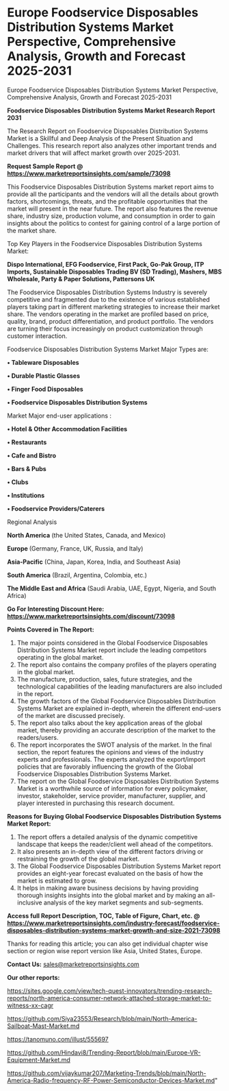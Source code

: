 # Europe Foodservice Disposables Distribution Systems Market Perspective, Comprehensive Analysis, Growth and Forecast 2025-2031
Europe Foodservice Disposables Distribution Systems Market Perspective, Comprehensive Analysis, Growth and Forecast 2025-2031

<strong>Foodservice Disposables Distribution Systems Market Research Report 2031</strong>

The Research Report on Foodservice Disposables Distribution Systems Market is a Skillful and Deep Analysis of the Present Situation and Challenges. This research report also analyzes other important trends and market drivers that will affect market growth over 2025-2031.

<strong>Request Sample Report @ <a href=https://www.marketreportsinsights.com/sample/73098>https://www.marketreportsinsights.com/sample/73098</a></strong>

This Foodservice Disposables Distribution Systems market report aims to provide all the participants and the vendors will all the details about growth factors, shortcomings, threats, and the profitable opportunities that the market will present in the near future. The report also features the revenue share, industry size, production volume, and consumption in order to gain insights about the politics to contest for gaining control of a large portion of the market share.

Top Key Players in the Foodservice Disposables Distribution Systems Market:

<strong>Dispo International, EFG Foodservice, First Pack, Go-Pak Group, ITP Imports, Sustainable Disposables Trading BV (SD Trading), Mashers, MBS Wholesale, Party & Paper Solutions, Pattersons UK</strong>

The Foodservice Disposables Distribution Systems Industry is severely competitive and fragmented due to the existence of various established players taking part in different marketing strategies to increase their market share. The vendors operating in the market are profiled based on price, quality, brand, product differentiation, and product portfolio. The vendors are turning their focus increasingly on product customization through customer interaction.

Foodservice Disposables Distribution Systems Market Major Types are:

<strong>• Tableware Disposables

• Durable Plastic Glasses

• Finger Food Disposables

• Foodservice Disposables Distribution Systems</strong>

Market Major end-user applications :

<strong>• Hotel & Other Accommodation Facilities

• Restaurants

• Cafe and Bistro

• Bars & Pubs

• Clubs

• Institutions

• Foodservice Providers/Caterers</strong>

Regional Analysis

</u><strong><b>North America</b></strong> (the United States, Canada, and Mexico)

<strong><b>Europe </b></strong>(Germany, France, UK, Russia, and Italy)

<strong><b>Asia-Pacific</b></strong> (China, Japan, Korea, India, and Southeast Asia)

<strong><b>South America</b></strong> (Brazil, Argentina, Colombia, etc.)

<strong><b>The Middle East and Africa</b></strong> (Saudi Arabia, UAE, Egypt, Nigeria, and South Africa)

<strong>Go For Interesting Discount Here: <a href=https://www.marketreportsinsights.com/discount/73098>https://www.marketreportsinsights.com/discount/73098</a></strong>

<strong>Points Covered in The Report:</strong>
<ol>
  <li>The major points considered in the Global Foodservice Disposables Distribution Systems Market report include the leading competitors operating in the global market.</li>
  <li>The report also contains the company profiles of the players operating in the global market.</li>
  <li>The manufacture, production, sales, future strategies, and the technological capabilities of the leading manufacturers are also included in the report.</li>
  <li>The growth factors of the Global Foodservice Disposables Distribution Systems Market are explained in-depth, wherein the different end-users of the market are discussed precisely.</li>
  <li>The report also talks about the key application areas of the global market, thereby providing an accurate description of the market to the readers/users.</li>
  <li>The report incorporates the SWOT analysis of the market. In the final section, the report features the opinions and views of the industry experts and professionals. The experts analyzed the export/import policies that are favorably influencing the growth of the Global Foodservice Disposables Distribution Systems Market.</li>
  <li>The report on the Global Foodservice Disposables Distribution Systems Market is a worthwhile source of information for every policymaker, investor, stakeholder, service provider, manufacturer, supplier, and player interested in purchasing this research document.</li>
</ol>
<strong>Reasons for Buying Global Foodservice Disposables Distribution Systems Market Report:</strong>

<ol>
  <li>The report offers a detailed analysis of the dynamic competitive landscape that keeps the reader/client well ahead of the competitors.</li>
  <li>It also presents an in-depth view of the different factors driving or restraining the growth of the global market.</li>
  <li>The Global Foodservice Disposables Distribution Systems Market report provides an eight-year forecast evaluated on the basis of how the market is estimated to grow.</li>
  <li>It helps in making aware business decisions by having providing thorough insights insights into the global market and by making an all-inclusive analysis of the key market segments and sub-segments.</li>
</ol>
<strong>Access full Report Description, TOC, Table of Figure, Chart, etc. @ <a href=https://www.marketreportsinsights.com/industry-forecast/foodservice-disposables-distribution-systems-market-growth-and-size-2021-73098>https://www.marketreportsinsights.com/industry-forecast/foodservice-disposables-distribution-systems-market-growth-and-size-2021-73098</a></strong>


Thanks for reading this article; you can also get individual chapter wise section or region wise report version like Asia, United States, Europe.

<strong>Contact Us:</strong>
sales@marketreportsinsights.com

<strong>Our other reports:</strong>

<a href=https://sites.google.com/view/tech-quest-innovators/trending-research-reports/north-america-consumer-network-attached-storage-market-to-witness-xx-cagr>https://sites.google.com/view/tech-quest-innovators/trending-research-reports/north-america-consumer-network-attached-storage-market-to-witness-xx-cagr</a>

<a href=https://github.com/Siya23553/Research/blob/main/North-America-Sailboat-Mast-Market.md>https://github.com/Siya23553/Research/blob/main/North-America-Sailboat-Mast-Market.md</a>

<a href=https://tanomuno.com/illust/555697>https://tanomuno.com/illust/555697</a>

<a href=https://github.com/Hindavi8/Trending-Report/blob/main/Europe-VR-Equipment-Market.md>https://github.com/Hindavi8/Trending-Report/blob/main/Europe-VR-Equipment-Market.md</a>

<a href=https://github.com/vijaykumar207/Marketing-Trends/blob/main/North-America-Radio-frequency-RF-Power-Semiconductor-Devices-Market.md>https://github.com/vijaykumar207/Marketing-Trends/blob/main/North-America-Radio-frequency-RF-Power-Semiconductor-Devices-Market.md</a>"
